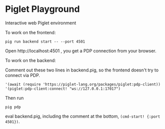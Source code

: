 # Piglet Playground

Interactive web Piglet environment

To work on the frontend:

```
pig run backend start -- --port 4501
```

Open http://localhost:4501 , you get a PDP connection from your browser.

To work on the backend:

Comment out these two lines in backend.pig, so the frontend doesn't try to connect via PDP.

```
'(await (require 'https://piglet-lang.org/packages/piglet:pdp-client))
'(piglet:pdp-client:connect! "ws://127.0.0.1:17017")
```

Then run

```
pig pdp
```

eval backend.pig, including the comment at the bottom, `(cmd-start! {:port 4501})`.
